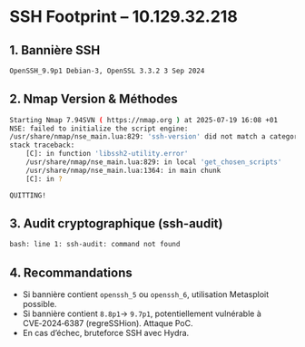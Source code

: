 # SSH Footprint – 10.129.32.218

## 1. Bannière SSH
```bash
OpenSSH_9.9p1 Debian-3, OpenSSL 3.3.2 3 Sep 2024
```

## 2. Nmap Version & Méthodes
```bash
Starting Nmap 7.94SVN ( https://nmap.org ) at 2025-07-19 16:08 +01
NSE: failed to initialize the script engine:
/usr/share/nmap/nse_main.lua:829: 'ssh-version' did not match a category, filename, or directory
stack traceback:
	[C]: in function 'libssh2-utility.error'
	/usr/share/nmap/nse_main.lua:829: in local 'get_chosen_scripts'
	/usr/share/nmap/nse_main.lua:1364: in main chunk
	[C]: in ?

QUITTING!

```

## 3. Audit cryptographique (ssh-audit)
```bash
bash: line 1: ssh-audit: command not found

```

## 4. Recommandations
- Si bannière contient `openssh_5` ou `openssh_6`, utilisation Metasploit possible.
- Si bannière contient `8.8p1`→ `9.7p1`, potentiellement vulnérable à CVE‑2024‑6387 (regreSSHion). Attaque PoC.
- En cas d’échec, bruteforce SSH avec Hydra.
